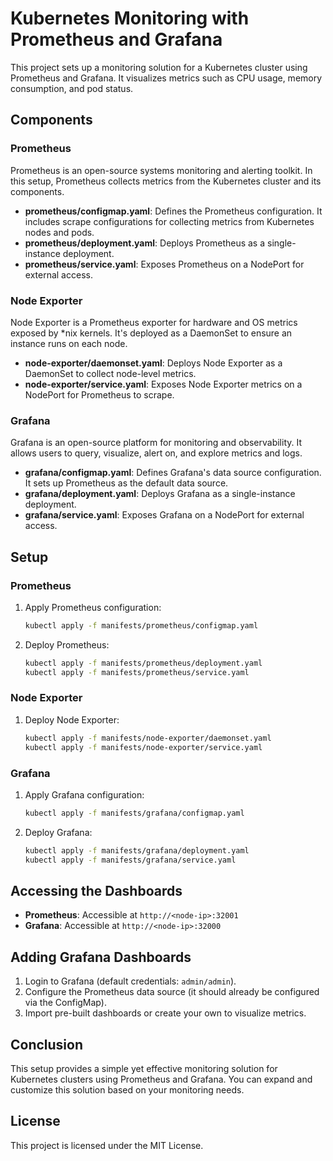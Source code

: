 # Kubernetes Monitoring with Prometheus and Grafana

This project sets up a monitoring solution for a Kubernetes cluster using Prometheus and Grafana. It visualizes metrics such as CPU usage, memory consumption, and pod status.

## Components

### Prometheus

Prometheus is an open-source systems monitoring and alerting toolkit. In this setup, Prometheus collects metrics from the Kubernetes cluster and its components.

- **prometheus/configmap.yaml**: Defines the Prometheus configuration. It includes scrape configurations for collecting metrics from Kubernetes nodes and pods.
- **prometheus/deployment.yaml**: Deploys Prometheus as a single-instance deployment.
- **prometheus/service.yaml**: Exposes Prometheus on a NodePort for external access.

### Node Exporter

Node Exporter is a Prometheus exporter for hardware and OS metrics exposed by *nix kernels. It's deployed as a DaemonSet to ensure an instance runs on each node.

- **node-exporter/daemonset.yaml**: Deploys Node Exporter as a DaemonSet to collect node-level metrics.
- **node-exporter/service.yaml**: Exposes Node Exporter metrics on a NodePort for Prometheus to scrape.

### Grafana

Grafana is an open-source platform for monitoring and observability. It allows users to query, visualize, alert on, and explore metrics and logs.

- **grafana/configmap.yaml**: Defines Grafana's data source configuration. It sets up Prometheus as the default data source.
- **grafana/deployment.yaml**: Deploys Grafana as a single-instance deployment.
- **grafana/service.yaml**: Exposes Grafana on a NodePort for external access.

## Setup

### Prometheus

1. Apply Prometheus configuration:
    ```sh
    kubectl apply -f manifests/prometheus/configmap.yaml
    ```

2. Deploy Prometheus:
    ```sh
    kubectl apply -f manifests/prometheus/deployment.yaml
    kubectl apply -f manifests/prometheus/service.yaml
    ```

### Node Exporter

1. Deploy Node Exporter:
    ```sh
    kubectl apply -f manifests/node-exporter/daemonset.yaml
    kubectl apply -f manifests/node-exporter/service.yaml
    ```

### Grafana

1. Apply Grafana configuration:
    ```sh
    kubectl apply -f manifests/grafana/configmap.yaml
    ```

2. Deploy Grafana:
    ```sh
    kubectl apply -f manifests/grafana/deployment.yaml
    kubectl apply -f manifests/grafana/service.yaml
    ```

## Accessing the Dashboards

- **Prometheus**: Accessible at `http://<node-ip>:32001`
- **Grafana**: Accessible at `http://<node-ip>:32000`

## Adding Grafana Dashboards

1. Login to Grafana (default credentials: `admin/admin`).
2. Configure the Prometheus data source (it should already be configured via the ConfigMap).
3. Import pre-built dashboards or create your own to visualize metrics.

## Conclusion

This setup provides a simple yet effective monitoring solution for Kubernetes clusters using Prometheus and Grafana. You can expand and customize this solution based on your monitoring needs.

## License
This project is licensed under the MIT License.
